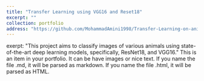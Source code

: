 ```yaml
---
title: "Transfer Learning using VGG16 and Reset18"
excerpt: ""
collection: portfolio
address: "https://github.com/MohammadAmini1998/Transfer-Learning-on-animals"
---
```

exerpt: "This project aims to classify images of various animals using state-of-the-art deep learning models, specifically, ResNet18, and VGG16."
This is an item in your portfolio. It can be have images or nice text. If you name the file .md, it will be parsed as markdown. If you name the file .html, it will be parsed as HTML. 
